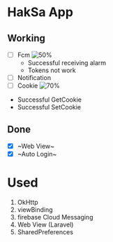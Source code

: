 HakSa App
===========
Working
----------
- [ ] Fcm ![50%](https://progress-bar.dev/50)
  - Successful receiving alarm
  - Tokens not work
- [ ] Notification
- [ ] Cookie ![70%](https://progress-bar.dev/70)
 - Successful GetCookie
 - Successful SetCookie

Done
-----------
- [x] ~Web View~
- [x] ~Auto Login~

# Used

1. OkHttp
2. viewBinding
3. firebase Cloud Messaging 
4. Web View (Laravel)
5. SharedPreferences
